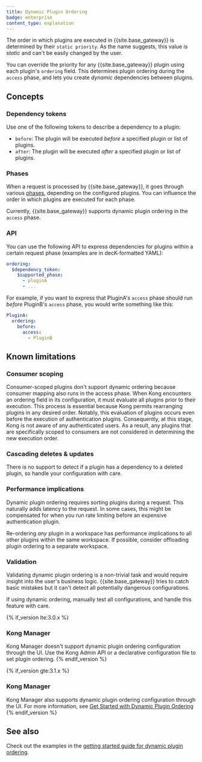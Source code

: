 ```yaml
---
title: Dynamic Plugin Ordering
badge: enterprise
content_type: explanation
---
```


The order in which plugins are executed in {{site.base_gateway}} is determined by their
`static priority`. As the name suggests, this value is _static_ and can't be
 easily changed by the user.

You can override the priority for any {{site.base_gateway}} plugin using each plugin's
`ordering` field. This determines plugin ordering during the `access` phase,
and lets you create _dynamic_ dependencies between plugins.

## Concepts

### Dependency tokens

Use one of the following tokens to describe a dependency to a plugin:

* `before`: The plugin will be executed _before_ a specified plugin or list of plugins.
* `after`: The plugin will be executed _after_ a specified plugin or list of plugins.

### Phases

When a request is processed by {{site.base_gateway}}, it goes through various
[phases](/gateway/latest/plugin-development/custom-logic/#available-contexts),
depending on the configured plugins. You can influence the order in which
plugins are executed for each phase.

Currently, {{site.base_gateway}} supports dynamic plugin ordering in the
`access` phase.

### API

You can use the following API to express dependencies for plugins within a
certain request phase (examples are in decK-formatted YAML):

```yaml
ordering:
  $dependency_token:
    $supported_phase:
      - pluginA
      - ...
```

For example, if you want to express that PluginA's `access` phase should
run _before_ PluginB's `access` phase, you would write something like this:

```yaml
PluginA:
  ordering:
    before:
      access:
        - PluginB
```

## Known limitations

### Consumer scoping

Consumer-scoped plugins don't support dynamic ordering because consumer mapping
also runs in the access phase. When Kong encounters an ordering field in its 
configuration, it must evaluate all plugins prior to their execution. This process 
is essential because Kong permits rearranging plugins in any desired order. Notably, 
this evaluation of plugins occurs even before the execution of authentication plugins. 
Consequently, at this stage, Kong is not aware of any authenticated users. 
As a result, any plugins that are specifically scoped to consumers are not considered 
in determining the new execution order.

### Cascading deletes & updates

There is no support to detect if a plugin has a dependency to
a deleted plugin, so handle your configuration with care.

### Performance implications

Dynamic plugin ordering requires sorting plugins during a request. This naturally
adds latency to the request. In some cases, this might be compensated for when
you run rate limiting before an expensive authentication plugin.

Re-ordering _any_ plugin in a workspace has performance implications to all
other plugins within the same workspace. If possible, consider offloading plugin
ordering to a separate workspace.

### Validation

Validating dynamic plugin ordering is a non-trivial task and would require
insight into the user's business logic. {{site.base_gateway}} tries to catch
basic mistakes but it can't detect all potentially dangerous configurations.

If using dynamic ordering, manually test all configurations, and handle this
feature with care.

{% if_version lte:3.0.x %}
### Kong Manager

Kong Manager doesn't support dynamic plugin ordering configuration through the
UI. Use the Kong Admin API or a declarative configuration file to set
plugin ordering.
{% endif_version %}

{% if_version gte:3.1.x %}
### Kong Manager

Kong Manager also supports dynamic plugin ordering configuration through the
UI. For more information, see [Get Started with Dynamic Plugin Ordering](/gateway/{{page.release}}/kong-enterprise/plugin-ordering/get-started/)
{% endif_version %}

## See also

Check out the examples in the
[getting started guide for dynamic plugin ordering](/gateway/{{page.release}}/kong-enterprise/plugin-ordering/get-started).
